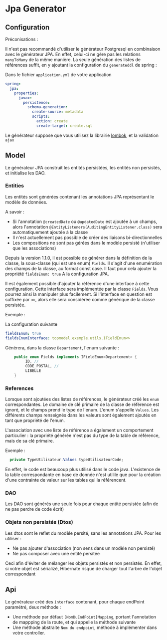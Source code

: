 # Jpa Generator

## Configuration

Préconisations :

Il n'est pas recommandé d'utiliser le générateur Postgresql en combinaison avec le générateur JPA. En effet, celui-ci ne gère pas les relations `manyToMany` de la même manière. La seule génération des listes de références suffit, en y ajoutant la configuration du `generateddl` de spring :

Dans le fichier `application.yml` de votre application

```yaml
spring:
  jpa:
    properties:
      javax:
        persistence:
          schema-generation:
            create-source: metadata
            scripts:
              action: create
              create-target: create.sql
```

Le générateur suppose que vous utilisez la librairie [lombok](https://projectlombok.org/), et la validation `ajax`

## Model

Le générateur JPA construit les entités persistées, les entités non persistés, et initialise les DAO.

### Entities

Les entités sont générées contenant les annotations JPA représentant le modèle de données.

A savoir :

- Si l'annotation `@createdDate` ou `@updatedDate` est ajoutée à un champs, alors l'annotation `@EntityListeners(AuditingEntityListener.class)` sera automatiquement ajoutée à la classe
- Il n'est actuellement pas possible de créer des liaisons bi-directionnelles
- Les compositions ne sont pas gérées dans le modèle persisté (n'utiliser que les associations)

Depuis la version 1.1.0, il est possible de générer dans la définition de la classe, la sous-classe (qui est une enum) `Fields`. Il s'agit d'une enumération des champs de la classe, au format const case.
Il faut pour cela ajouter la propriété `fieldsEnum: true` A la configuration JPA.

Il est également possible d'ajouter la référence d'une interface à cette configuration. Cette interface sera implémentée par la classe `Fields`. Vous pourrez ainsi la manipuler plus facilement. Si l'interface en question est suffixée par `<>`, alors elle sera considérée comme générique de la classe persistée.

Exemple :

La configuration suivante

```yaml
fieldsEnum: true
fieldsEnumInterface: topmodel.exemple.utils.IFieldEnum<>
```

Génèrera, dans la classe `Departement`, l'enum suivante :

```java
    public enum Fields implements IFieldEnum<Departement> {
         ID, //
         CODE_POSTAL, //
         LIBELLE
    }
```

### References

Lorsque sont ajoutées des listes de références, le générateur créé les `enum` correspondantes. Le domaine de clé primaire de la classe de référence est ignoré, et le champs prend le type de l'enum. L'enum s'appelle `Values`. Les différents champs renseignés dans les valeurs sont également ajoutés en tant que propriété de l'enum.

L'association avec une liste de référence a également un comportement particulier : la propriété générée n'est pas du type de la table de référence, mais de sa clé primaire.

Exemple :

```java
  private TypeUtilisateur.Values typeUtilisateurCode;
```

En effet, le code est beaucoup plus utilisé dans le code java. L'existence de la table correspondante en base de donnée n'est utilile que pour la création d'une contrainte de valeur sur les tables qui la référencent.

### DAO

Les DAO sont générés une seule fois pour chaque entité persistée (afin de ne pas perdre de code écrit)

### Objets non persistés (Dtos)

Les dtos sont le reflet du modèle persité, sans les annotations JPA. Pour les utiliser :

- Ne pas ajouter d'association (non sens dans un modèle non persisté)
- Ne pas composer avec une entité persitée

Ceci afin d'éviter de mélanger les objets persistés et non persistés. En effet, si votre objet est sérializé, Hibernate risque de charger tout l'arbre de l'objet correspondant

## Api

Le générateur créé des `interface` contenant, pour chaque endPoint paramétré, deux méthode :

- Une méthode par défaut `[NomDuEndPoint]Mapping`, portant l'annotation de mappping de la route, et qui appelle la méthode suivante
- Une méthode abstraite `Nom du endpoint`, méthode à implémenter dans votre controller.
